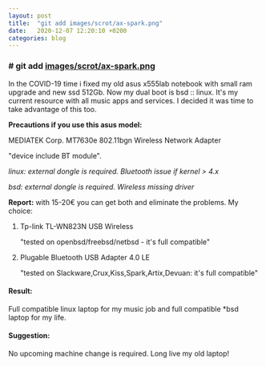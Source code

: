 ```yaml
---
layout: post
title:  "git add images/scrot/ax-spark.png"
date:   2020-12-07 12:20:10 +0200
categories: blog 
---
```


### # git add [images/scrot/ax-spark.png](https://aicsx.github.io/ax/images/scrot/ax-spark.png)

In the COVID-19 time i fixed my old asus x555lab notebook with small ram upgrade and new ssd 512Gb. Now my dual boot is bsd :: linux. It's my current resource with all music apps and services. I decided it was time to take advantage of this too.





**Precautions if you use this asus model:**

MEDIATEK Corp. MT7630e 802.11bgn Wireless Network Adapter 

"device include BT module".

*linux: external dongle is required. Bluetooth issue if kernel > 4.x*

*bsd: external dongle is required.  Wireless missing driver*



**Report:** with 15-20€ you can get both and eliminate the problems. 
My  choice:

1. Tp-link TL-WN823N USB Wireless 
   
   "tested on openbsd/freebsd/netbsd - it's full compatible"

2. Plugable Bluetooth USB Adapter 4.0 LE 
   
   "tested on Slackware,Crux,Kiss,Spark,Artix,Devuan: it's full compatible"
   
   

#### Result:

Full compatible linux laptop for my music job and full compatible *bsd laptop for my life.  

#### Suggestion:

No upcoming machine change is required. Long live my old laptop!
